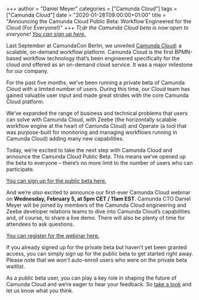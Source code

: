 +++
author = "Daniel Meyer"
categories = ["Camunda Cloud"]
tags = ["Camunda Cloud"]
date = "2020-01-28T09:00:00+01:00"
title = "Announcing the Camunda Cloud Public Beta: Workflow Engineered for the Cloud (For Everyone!)"
+++
_Tl;dr the Camunda Cloud beta is now open to everyone! [You can sign up here.](https://accounts.cloud.camunda.io/signup)_

Last September at CamundaCon Berlin, we unveiled [Camunda Cloud](https://camunda.com/products/cloud/): a scalable, on-demand workflow platform. Camunda Cloud is the first BPMN-based workflow technology that’s been engineered specifically for the cloud _and_ offered as an on-demand cloud service. It was a major milestone for our company.

<!--more-->

For the past five months, we’ve been running a private beta of Camunda Cloud with a limited number of users. During this time, our Cloud team has gained valuable user input and made great strides with the core Camunda Cloud platform.

We’ve expanded the range of business and technical problems that users can solve with Camunda Cloud, with Zeebe (the horizontally scalable workflow engine at the heart of Camunda Cloud) and Operate (a tool that was purpose-built for monitoring and managing workflows running in Camunda Cloud) adding many new capabilities.

Today, we’re excited to take the next step with Camunda Cloud and announce the Camunda Cloud Public Beta. This means we’ve opened up the beta to everyone – there’s no more limit to the number of users who can participate. 

[You can sign up for the public beta here.](https://accounts.cloud.camunda.io/signup)

And we’re _also_ excited to announce our first-ever Camunda Cloud webinar on **Wednesday, February 5, at 5pm CET / 11am EST**. Camunda CTO Daniel Meyer will be joined by members of the Camunda Cloud engineering and Zeebe developer relations teams to dive into Camunda Cloud’s capabilities and, of course, to share a live demo. There will also be plenty of time for attendees to ask questions. 

[You can register for the webinar here.](https://camunda.com/learn/webinars/camunda-cloud-public-beta-and-demo/)

If you already signed up for the private beta but haven’t yet been granted access, you can simply sign up for the public beta to get started right away. Please note that we _won’t_ auto-enroll users who were on the private beta waitlist.

As a public beta user, you can play a key role in shaping the future of Camunda Cloud and we’re eager to hear your feedback. So [take a look](https://accounts.cloud.camunda.io/signup) and let us know what you think. 